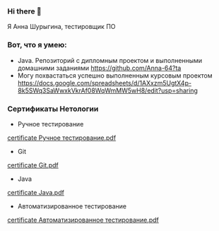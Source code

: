 ### Hi there 👋

Я Анна Шурыгина, тестировщик ПО

### Вот, что я умею:

- Java. Репозиторий с дипломным проектом и выполненными домашними заданиями https://github.com/Anna-64?ta
- Могу похвастаться успешно выполненным курсовым проектом https://docs.google.com/spreadsheets/d/1AXxzm5UgtX4p-8k5SWq3SaWwxkVkrAf08WqWmMW5wH8/edit?usp=sharing

### Сертификаты Нетологии

- Ручное тестирование 

[certificate Ручное тестирование.pdf](https://github.com/Anna-64/Anna-64/files/9386894/certificate.pdf)

-  Git 

[certificate Git.pdf](https://github.com/Anna-64/Anna-64/files/9386897/certificate.Git.pdf)

- Java

[certificate Java.pdf](https://github.com/Anna-64/Anna-64/files/9386898/certificate.Java.pdf)

- Автоматизированное тестирование

[certificate Автоматизированное тестирование.pdf](https://github.com/Anna-64/Anna-64/files/9386899/certificate.pdf)
